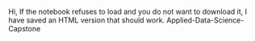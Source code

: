 Hi,
If the notebook refuses to load and you do not want to download it, I have saved an HTML version that should work.
Applied-Data-Science-Capstone
